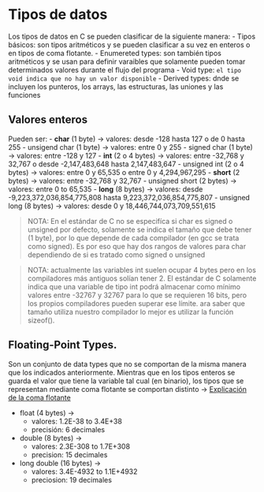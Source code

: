 # Tipos de datos

Los tipos de datos en C se pueden clasificar de la siguiente manera:
	- Tipos básicos: son tipos aritméticos y se pueden clasificar a su vez en enteros o en tipos de coma flotante.
	- Enumereted types: son también tipos aritméticos y se usan para definir varaibles que solamente pueden tomar determinados valores durante el flujo del programa
	- Void type: `el tipo void indica que no hay un valor disponible`
	- Derived types: dnde se incluyen los punteros, los arrays, las estructuras, las uniones y las funciones 

## Valores enteros
Pueden ser:
	- **char** (1 byte) -> valores: desde -128 hasta 127 o de 0 hasta 255
		- unsigend char (1 byte) -> valores: entre 0 y 255
		- signed char (1 byte) -> valores: entre -128 y 127 
	- **int** (2 o 4 bytes) -> valores: entre -32,768 y 32,767 o desde -2,147,483,648 hasta 2,147,483,647
		- unsigned int (2 o 4 bytes) -> valores: entre 0 y 65,535 o entre 0 y 4,294,967,295
	- **short** (2 bytes) -> valores: entre -32,768 y 32,767
		- unsigned short (2 bytes) -> valores: entre 0 to 65,535
	- **long** (8 bytes) -> valores: desde -9,223,372,036,854,775,808 hasta 9,223,372,036,854,775,807
		- unsigned long (8 bytes) -> valores: desde 0 y 18,446,744,073,709,551,615


> NOTA: En el estándar de C no se especifíca si char es signed o unsigned por defecto, solamente se indica el tamaño que debe tener (1 byte), por lo que depende de cada compilador (en gcc se trata como signed). Es por eso que hay dos rangos de valores para char dependiendo de si es tratado como signed o unsigned

> NOTA: actualmente las variables int suelen ocupar 4 bytes pero en los compiladores más antiguos solían tener 2. El estándar de C solamente indica que una variable de tipo int podrá almacenar como mínimo valores entre -32767 y 32767 para lo que se requieren 16 bits, pero los propios compiladores pueden superar ese límite. ara saber que tamaño utiliza nuestro compilador lo mejor es utilizar la función sizeof().


## Floating-Point Types.
Son un conjunto de data types que no se comportan de la misma manera que los indicados anteriormente. Mientras que en los tipos enteros se guarda el valor que tiene la variable tal cual (en binario), los tipos que se representan mediante coma flotante se comportan distinto -> [Explicación de la coma flotante](./Representacion_de_decimales_con_coma_flotante)

- float (4 bytes) -> 
	- valores: 1.2E-38 to 3.4E+38
	- precisión: 6 decimales
- double (8 bytes) -> 
	- valores: 2.3E-308 to 1.7E+308
	- precision: 15 decimales
- long double (16 bytes) ->
	- valores: 3.4E-4932 to 1.1E+4932
	- preciosion: 19 decimales
